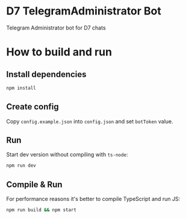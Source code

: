 # D7 TelegramAdministrator Bot
Telegram Administrator bot for D7 chats

# How to build and run
## Install dependencies
```sh
npm install
```

## Create config
Copy `config.example.json` into `config.json` and set `botToken` value.

## Run
Start dev version without compiling with `ts-node`:
```sh
npm run dev
```

## Compile & Run
For performance reasons it's better to compile TypeScript and run JS:
```sh
npm run build && npm start
```